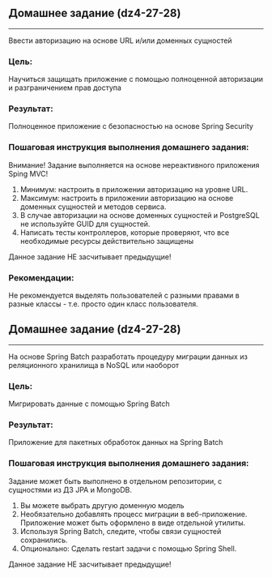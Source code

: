 ## Домашнее задание (dz4-27-28)

---
Ввести авторизацию на основе URL и/или доменных сущностей

### Цель:
Научиться защищать приложение с помощью полноценной авторизации и разграничением прав доступа

### Результат:
Полноценное приложение с безопасностью на основе Spring Security

### Пошаговая инструкция выполнения домашнего задания:

Внимание! Задание выполняется на основе нереактивного приложения Sping MVC!

1. Минимум: настроить в приложении авторизацию на уровне URL.
2. Максимум: настроить в приложении авторизацию на основе доменных сущностей и методов сервиса.
3. В случае авторизации на основе доменных сущностей и PostgreSQL не используйте GUID для сущностей.
4. Написать тесты контроллеров, которые проверяют, что все необходимые ресурсы действительно защищены

Данное задание НЕ засчитывает предыдущие!

### Рекомендации:

Не рекомендуется выделять пользователей с разными правами в разные классы - т.е. просто один класс пользователя.

## Домашнее задание (dz4-27-28)

---
На основе Spring Batch разработать процедуру миграции данных из реляционного хранилища в NoSQL или наоборот

### Цель:
Мигрировать данные с помощью Spring Batch

### Результат:
Приложение для пакетных обработок данных на Spring Batch

### Пошаговая инструкция выполнения домашнего задания:

Задание может быть выполнено в отдельном репозитории, с сущностями из ДЗ JPA и MongoDB.

1. Вы можете выбрать другую доменную модель
2. Необязательно добавлять процесс миграции в веб-приложение. Приложение может быть оформлено в виде отдельной утилиты.
3. Используя Spring Batch, следите, чтобы связи сущностей сохранились.
4. Опционально: Сделать restart задачи с помощью Spring Shell.

Данное задание НЕ засчитывает предыдущие!
